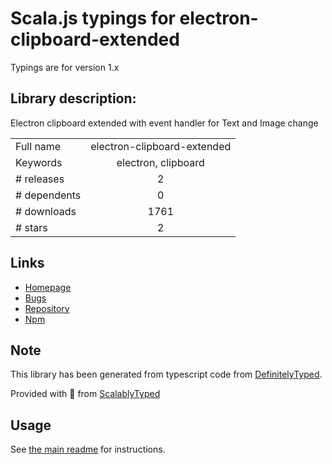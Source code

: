
# Scala.js typings for electron-clipboard-extended

Typings are for version 1.x

## Library description:
Electron clipboard extended with event handler for Text and Image change

|                    |                 |
| ------------------ | :-------------: |
| Full name          | electron-clipboard-extended |
| Keywords           | electron, clipboard |
| # releases         | 2 |
| # dependents       | 0 |
| # downloads        | 1761 |
| # stars            | 2 |

## Links
- [Homepage](https://github.com/arjun-g/electron-clipboard-extended#readme)
- [Bugs](https://github.com/arjun-g/electron-clipboard-extended/issues)
- [Repository](https://github.com/arjun-g/electron-clipboard-extended)
- [Npm](https://www.npmjs.com/package/electron-clipboard-extended)
    


## Note
This library has been generated from typescript code from [DefinitelyTyped](https://definitelytyped.org).

Provided with :purple_heart: from [ScalablyTyped](https://github.com/oyvindberg/ScalablyTyped)

## Usage
See [the main readme](../../readme.md) for instructions.


